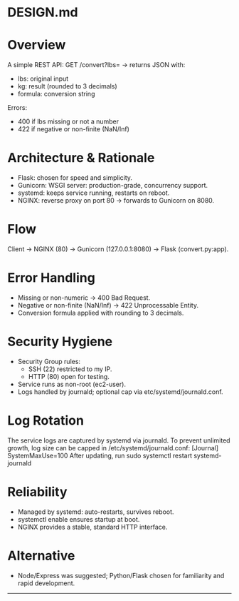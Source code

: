 # DESIGN.md

# Overview
A simple REST API: GET /convert?lbs=<number> → returns JSON with:
- lbs: original input
- kg: result (rounded to 3 decimals)
- formula: conversion string

Errors:
- 400 if lbs missing or not a number
- 422 if negative or non-finite (NaN/Inf)

# Architecture & Rationale
- Flask: chosen for speed and simplicity.
- Gunicorn: WSGI server: production-grade, concurrency support.
- systemd: keeps service running, restarts on reboot.
- NGINX: reverse proxy on port 80 → forwards to Gunicorn on 8080.

# Flow
Client → NGINX (80) → Gunicorn (127.0.0.1:8080) → Flask (convert.py:app).

# Error Handling
- Missing or non-numeric → 400 Bad Request.
- Negative or non-finite (NaN/Inf) → 422 Unprocessable Entity.
- Conversion formula applied with rounding to 3 decimals.

# Security Hygiene
- Security Group rules:
  - SSH (22) restricted to my IP.
  - HTTP (80) open for testing.
- Service runs as non-root (ec2-user).
- Logs handled by journald; optional cap via etc/systemd/journald.conf.

# Log Rotation
The service logs are captured by systemd via journald. To prevent unlimited growth, log size can be capped in /etc/systemd/journald.conf:
[Journal]
SystemMaxUse=100
After updating, run sudo systemctl restart systemd-journald


# Reliability
- Managed by systemd: auto-restarts, survives reboot.
- systemctl enable ensures startup at boot.
- NGINX provides a stable, standard HTTP interface.

# Alternative
- Node/Express was suggested; Python/Flask chosen for familiarity and rapid development.

---

